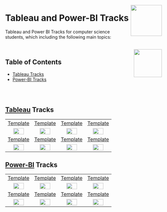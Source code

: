 <img align="right" width="100" src="https://github.com/cs-MohamedAyman/cs-MohamedAyman/blob/main/repos-logos/datacamp.jpg"></img>

# Tableau and Power-BI Tracks
Tableau and Power BI Tracks for computer science students, which including the following main topics:

<br>
<img align="right" width="90" height="90" src="https://github.com/cs-MohamedAyman/cs-MohamedAyman/blob/main/repos-logos/agenda.jpg">

## Table of Contents
  * [Tableau Tracks](#Tableau-Tracks)
  * [Power-BI Tracks](#Power-BI-Tracks)

<br><br>

## [Tableau](https://github.com/cs-MohamedAyman/eLearning-Platforms/eLearning-Platforms/DataCamp-Tracks/blob/master/Tableau-and-Power-BI/Tableau/README.md) Tracks

<table>
    <tbody>
        <tr>
<td align=center width="25%"><a href="https://github.com/cs-MohamedAyman/eLearning-Platforms/eLearning-Platforms/DataCamp-Tracks/blob/master/Tableau-and-Power-BI/Tableau/README.md">Template</a></td>
<td align=center width="25%"><a href="https://github.com/cs-MohamedAyman/eLearning-Platforms/eLearning-Platforms/DataCamp-Tracks/blob/master/Tableau-and-Power-BI/Tableau/README.md">Template</a></td>
<td align=center width="25%"><a href="https://github.com/cs-MohamedAyman/eLearning-Platforms/eLearning-Platforms/DataCamp-Tracks/blob/master/Tableau-and-Power-BI/Tableau/README.md">Template</a></td>
<td align=center width="25%"><a href="https://github.com/cs-MohamedAyman/eLearning-Platforms/eLearning-Platforms/DataCamp-Tracks/blob/master/Tableau-and-Power-BI/Tableau/README.md">Template</a></td>
        </tr>
        <tr>
<td align=center width="25%"><img src="https://github.com/cs-MohamedAyman/eLearning-Platforms/eLearning-Platforms/DataCamp-Tracks/blob/master/org-logos/tableau.jpg" width="70%"></img></td>
<td align=center width="25%"><img src="https://github.com/cs-MohamedAyman/eLearning-Platforms/eLearning-Platforms/DataCamp-Tracks/blob/master/org-logos/tableau.jpg" width="70%"></img></td>
<td align=center width="25%"><img src="https://github.com/cs-MohamedAyman/eLearning-Platforms/eLearning-Platforms/DataCamp-Tracks/blob/master/org-logos/tableau.jpg" width="70%"></img></td>
<td align=center width="25%"><img src="https://github.com/cs-MohamedAyman/eLearning-Platforms/eLearning-Platforms/DataCamp-Tracks/blob/master/org-logos/tableau.jpg" width="70%"></img></td>
        </tr>
        <tr>
<td align=center width="25%"><a href="https://github.com/cs-MohamedAyman/eLearning-Platforms/eLearning-Platforms/DataCamp-Tracks/blob/master/Tableau-and-Power-BI/Tableau/README.md">Template</a></td>
<td align=center width="25%"><a href="https://github.com/cs-MohamedAyman/eLearning-Platforms/eLearning-Platforms/DataCamp-Tracks/blob/master/Tableau-and-Power-BI/Tableau/README.md">Template</a></td>
<td align=center width="25%"><a href="https://github.com/cs-MohamedAyman/eLearning-Platforms/eLearning-Platforms/DataCamp-Tracks/blob/master/Tableau-and-Power-BI/Tableau/README.md">Template</a></td>
<td align=center width="25%"><a href="https://github.com/cs-MohamedAyman/eLearning-Platforms/eLearning-Platforms/DataCamp-Tracks/blob/master/Tableau-and-Power-BI/Tableau/README.md">Template</a></td>
        </tr>
        <tr>
<td align=center width="25%"><img src="https://github.com/cs-MohamedAyman/eLearning-Platforms/eLearning-Platforms/DataCamp-Tracks/blob/master/org-logos/tableau.jpg" width="70%"></img></td>
<td align=center width="25%"><img src="https://github.com/cs-MohamedAyman/eLearning-Platforms/eLearning-Platforms/DataCamp-Tracks/blob/master/org-logos/tableau.jpg" width="70%"></img></td>
<td align=center width="25%"><img src="https://github.com/cs-MohamedAyman/eLearning-Platforms/eLearning-Platforms/DataCamp-Tracks/blob/master/org-logos/tableau.jpg" width="70%"></img></td>
<td align=center width="25%"><img src="https://github.com/cs-MohamedAyman/eLearning-Platforms/eLearning-Platforms/DataCamp-Tracks/blob/master/org-logos/tableau.jpg" width="70%"></img></td>
        </tr>
    </tbody>
</table>

## [Power-BI](https://github.com/cs-MohamedAyman/eLearning-Platforms/eLearning-Platforms/DataCamp-Tracks/blob/master/Tableau-and-Power-BI/Power-BI/README.md) Tracks

<table>
    <tbody>
        <tr>
<td align=center width="25%"><a href="https://github.com/cs-MohamedAyman/eLearning-Platforms/eLearning-Platforms/DataCamp-Tracks/blob/master/Tableau-and-Power-BI/Power-BI/README.md">Template</a></td>
<td align=center width="25%"><a href="https://github.com/cs-MohamedAyman/eLearning-Platforms/eLearning-Platforms/DataCamp-Tracks/blob/master/Tableau-and-Power-BI/Power-BI/README.md">Template</a></td>
<td align=center width="25%"><a href="https://github.com/cs-MohamedAyman/eLearning-Platforms/eLearning-Platforms/DataCamp-Tracks/blob/master/Tableau-and-Power-BI/Power-BI/README.md">Template</a></td>
<td align=center width="25%"><a href="https://github.com/cs-MohamedAyman/eLearning-Platforms/eLearning-Platforms/DataCamp-Tracks/blob/master/Tableau-and-Power-BI/Power-BI/README.md">Template</a></td>
        </tr>
        <tr>
<td align=center width="25%"><img src="https://github.com/cs-MohamedAyman/eLearning-Platforms/eLearning-Platforms/DataCamp-Tracks/blob/master/org-logos/power-bi.jpg" width="70%"></img></td>
<td align=center width="25%"><img src="https://github.com/cs-MohamedAyman/eLearning-Platforms/eLearning-Platforms/DataCamp-Tracks/blob/master/org-logos/power-bi.jpg" width="70%"></img></td>
<td align=center width="25%"><img src="https://github.com/cs-MohamedAyman/eLearning-Platforms/eLearning-Platforms/DataCamp-Tracks/blob/master/org-logos/power-bi.jpg" width="70%"></img></td>
<td align=center width="25%"><img src="https://github.com/cs-MohamedAyman/eLearning-Platforms/eLearning-Platforms/DataCamp-Tracks/blob/master/org-logos/power-bi.jpg" width="70%"></img></td>
        </tr>
        <tr>
<td align=center width="25%"><a href="https://github.com/cs-MohamedAyman/eLearning-Platforms/eLearning-Platforms/DataCamp-Tracks/blob/master/Tableau-and-Power-BI/Power-BI/README.md">Template</a></td>
<td align=center width="25%"><a href="https://github.com/cs-MohamedAyman/eLearning-Platforms/eLearning-Platforms/DataCamp-Tracks/blob/master/Tableau-and-Power-BI/Power-BI/README.md">Template</a></td>
<td align=center width="25%"><a href="https://github.com/cs-MohamedAyman/eLearning-Platforms/eLearning-Platforms/DataCamp-Tracks/blob/master/Tableau-and-Power-BI/Power-BI/README.md">Template</a></td>
<td align=center width="25%"><a href="https://github.com/cs-MohamedAyman/eLearning-Platforms/eLearning-Platforms/DataCamp-Tracks/blob/master/Tableau-and-Power-BI/Power-BI/README.md">Template</a></td>
        </tr>
        <tr>
<td align=center width="25%"><img src="https://github.com/cs-MohamedAyman/eLearning-Platforms/eLearning-Platforms/DataCamp-Tracks/blob/master/org-logos/power-bi.jpg" width="70%"></img></td>
<td align=center width="25%"><img src="https://github.com/cs-MohamedAyman/eLearning-Platforms/eLearning-Platforms/DataCamp-Tracks/blob/master/org-logos/power-bi.jpg" width="70%"></img></td>
<td align=center width="25%"><img src="https://github.com/cs-MohamedAyman/eLearning-Platforms/eLearning-Platforms/DataCamp-Tracks/blob/master/org-logos/power-bi.jpg" width="70%"></img></td>
<td align=center width="25%"><img src="https://github.com/cs-MohamedAyman/eLearning-Platforms/eLearning-Platforms/DataCamp-Tracks/blob/master/org-logos/power-bi.jpg" width="70%"></img></td>
        </tr>
    </tbody>
</table>
